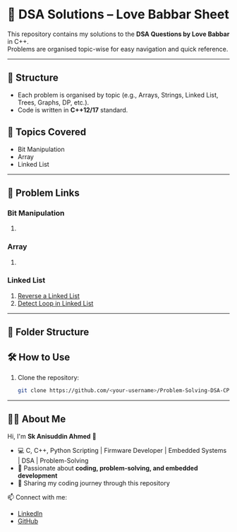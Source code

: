 # 🚀 DSA Solutions – Love Babbar Sheet
This repository contains my solutions to the **DSA Questions by Love Babbar** in C++.  
Problems are organised topic-wise for easy navigation and quick reference.

---

## 📂 Structure
- Each problem is organised by topic (e.g., Arrays, Strings, Linked List, Trees, Graphs, DP, etc.).
- Code is written in **C++12/17** standard.

## 📑 Topics Covered
- Bit Manipulation
- Array
- Linked List
  
---

## 🔗 Problem Links

### Bit Manipulation
1. 

### Array
1. 

### Linked List
1. [Reverse a Linked List](./LinkedList/everse_linkedlist.cpp)  
2. [Detect Loop in Linked List](./LinkedList/detect_loop.cpp)  

---

## 📂 Folder Structure

## 🛠️ How to Use
1. Clone the repository:
   ```bash
   git clone https://github.com/<your-username>/Problem-Solving-DSA-CPP.git

---

## 👨‍💻 About Me
Hi, I'm **Sk Anisuddin Ahmed** 👋  
- 💻 C, C++, Python Scripting | Firmware Developer | Embedded Systems | DSA | Problem-Solving  
- 🌱 Passionate about **coding, problem-solving, and embedded development**  
- 🚀 Sharing my coding journey through this repository  

📫 Connect with me:  
- [LinkedIn](https://www.linkedin.com/in/anisuddin2647/)  
- [GitHub](https://github.com/sk-anisuddin-ahmed)  
